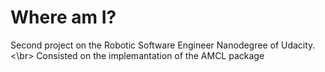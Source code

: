 # Where am I?

Second project on the Robotic Software Engineer Nanodegree of Udacity. <\br>
Consisted on the implemantation of the AMCL package
